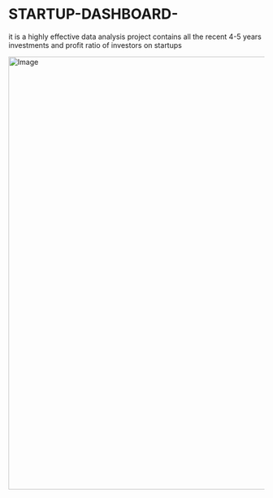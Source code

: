 # STARTUP-DASHBOARD-
it is a highly effective data analysis project contains all the recent 4-5 years investments and profit ratio of investors on startups

<img width="1920" height="854" alt="Image" src="https://github.com/user-attachments/assets/25931b58-a4e0-4f7a-9114-17bec721db25" />
